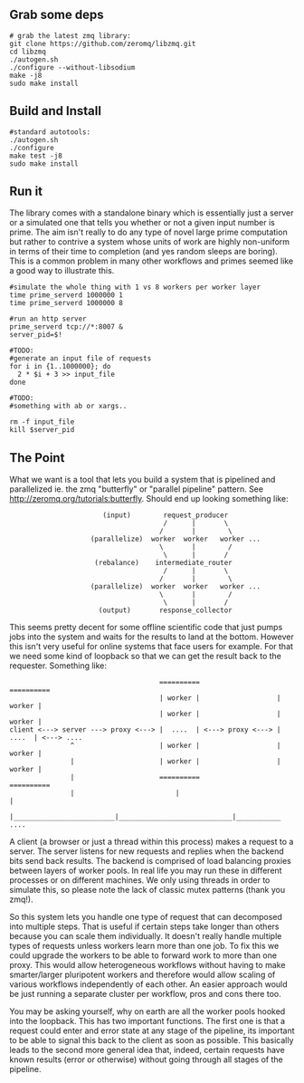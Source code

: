 Grab some deps
--------------

    # grab the latest zmq library:
    git clone https://github.com/zeromq/libzmq.git
    cd libzmq
    ./autogen.sh
    ./configure --without-libsodium
    make -j8
    sudo make install

Build and Install
-----------------

    #standard autotools:
    ./autogen.sh
    ./configure
    make test -j8
    sudo make install

Run it
------

The library comes with a standalone binary which is essentially just a server or a simulated one that tells you whether or not a given input number is prime. The aim isn't really to do any type of novel large prime computation but rather to contrive a system whose units of work are highly non-uniform in terms of their time to completion (and yes random sleeps are boring). This is a common problem in many other workflows and primes seemed like a good way to illustrate this.

    #simulate the whole thing with 1 vs 8 workers per worker layer
    time prime_serverd 1000000 1
    time prime_serverd 1000000 8
    
    #run an http server
    prime_serverd tcp://*:8007 &
    server_pid=$!
    
    #TODO:
    #generate an input file of requests
    for i in {1..1000000}; do
      2 * $i + 3 >> input_file
    done
    
    #TODO:
    #something with ab or xargs..
    
    rm -f input_file
    kill $server_pid

The Point
---------

What we want is a tool that lets you build a system that is pipelined and parallelized ie. the zmq "butterfly" or "parallel pipeline" pattern. See http://zeromq.org/tutorials:butterfly. Should end up looking something like:

                           (input)        request_producer
                                          /      |       \
                                         /       |        \
                        (parallelize)  worker  worker   worker ...
                                         \       |        /
                                          \      |       /
                         (rebalance)    intermediate_router
                                          /      |       \
                                         /       |        \
                        (parallelize)  worker  worker   worker ...
                                         \       |        /
                                          \      |       /
                          (output)       response_collector

This seems pretty decent for some offline scientific code that just pumps jobs into the system and waits for the results to land at the bottom. However this isn't very useful for online systems that face users for example. For that we need some kind of loopback so that we can get the result back to the requester. Something like:

                                         ==========                   ==========
                                         | worker |                   | worker |
                                         | worker |                   | worker |
    client <---> server ---> proxy <---> |  ....  | <---> proxy <---> |  ....  | <---> ....
                   ^                     | worker |                   | worker |
                   |                     | worker |                   | worker |
                   |                     ==========                   ==========
                   |                         |                            |
                   |_________________________|____________________________|___________ ....


A client (a browser or just a thread within this process) makes a request to a server. The server listens for new requests and replies when the backend bits send back results. The backend is comprised of load balancing proxies between layers of worker pools. In real life you may run these in different processes or on different machines. We only using threads in order to simulate this, so please note the lack of classic mutex patterns (thank you zmq!).

So this system lets you handle one type of request that can decomposed into multiple steps. That is useful if certain steps take longer than others because you can scale them individually. It doesn't really handle multiple types of requests unless workers learn more than one job. To fix this we could upgrade the workers to be able to forward work to more than one proxy. This would allow heterogeneous workflows without having to make smarter/larger pluripotent workers and therefore would allow scaling of various workflows independently of each other. An easier approach would be just running a separate cluster per workflow, pros and cons there too.

You may be asking yourself, why on earth are all the worker pools hooked into the loopback. This has two important functions. The first one is that a request could enter and error state at any stage of the pipeline, its important to be able to signal this back to the client as soon as possible. This basically leads to the second more general idea that, indeed, certain requests have known results (error or otherwise) without going through all stages of the pipeline.